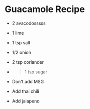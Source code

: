 # Guacamole Recipe

* 2 avacodosssss
* 1 lime
* 1 tsp salt
* 1/2 onion
* 2 tsp coriander
* >1 tsp sugar

* Don't add MSG
* Add thai chili
* Add jalapeno
